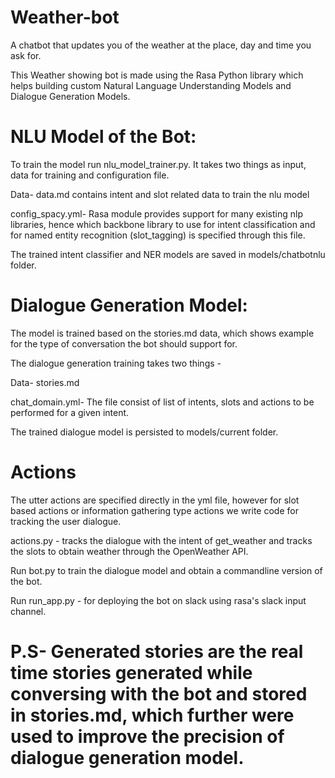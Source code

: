 # Weather-bot
A chatbot that updates you of the weather at the place, day and time you ask for.

This Weather showing bot is made using the Rasa Python library which helps building custom Natural Language Understanding Models and Dialogue Generation Models.

# NLU Model of the Bot:
 
To train the model run nlu_model_trainer.py. It takes two things as input, data for training and configuration file.

Data- data.md contains intent and slot related data to train the nlu model 

config_spacy.yml- Rasa module provides support for many existing nlp libraries, hence which backbone library to use for intent classification and for named entity recognition (slot_tagging) is specified through this file.

The trained intent classifier and NER models are saved in models/chatbotnlu folder.

# Dialogue Generation Model:

The model is trained based on the stories.md data, which shows example for the type of conversation the bot should support for.

The dialogue generation training takes two things - 

Data- stories.md 

chat_domain.yml- The file consist of list of intents, slots and actions to be performed for a given intent.

The trained dialogue model is persisted to models/current folder.

# Actions

The utter actions are specified directly in the yml file, however for slot based actions or information gathering type actions we write code for tracking the user dialogue.

actions.py - tracks the dialogue with the intent of get_weather and tracks the slots to obtain weather through the OpenWeather API.

Run bot.py to train the dialogue model and obtain a commandline version of the bot.

Run run_app.py - for deploying the bot on slack using rasa's slack input channel.

# P.S- Generated stories are the real time stories generated while conversing with the bot and stored in stories.md, which further were used to improve the precision of dialogue generation model.




